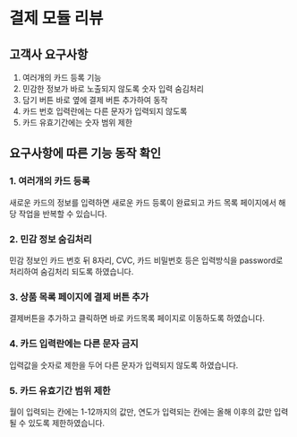 # 결제 모듈 리뷰

## 고객사 요구사항
1. 여러개의 카드 등록 기능
2. 민감한 정보가 바로 노출되지 않도록 숫자 입력 숨김처리
3. 담기 버튼 바로 옆에 결제 버튼 추가하여 동작
4. 카드 번호 입력란에는 다른 문자가 입력되지 않도록
5. 카드 유효기간에는 숫자 범위 제한

## 요구사항에 따른 기능 동작 확인

### 1. 여러개의 카드 등록
새로운 카드의 정보를 입력하면 새로운 카드 등록이 완료되고 카드 목록 페이지에서 해당 작업을 반복할 수 있습니다.

### 2. 민감 정보 숨김처리
민감 정보인 카드 번호 뒤 8자리, CVC, 카드 비밀번호 등은 입력방식을 password로 처리하여 숨김처리 되도록 하였습니다.

### 3. 상품 목록 페이지에 결제 버튼 추가
결제버튼을 추가하고 클릭하면 바로 카드목록 페이지로 이동하도록 하였습니다.

### 4. 카드 입력란에는 다른 문자 금지
입력값을 숫자로 제한을 두어 다른 문자가 입력되지 않도록 하였습니다.

### 5. 카드 유효기간 범위 제한
월이 입력되는 칸에는 1-12까지의 값만, 연도가 입력되는 칸에는 올해 이후의 값만 입력될 수 있도록 제한하였습니다.